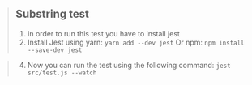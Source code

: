 > ## Substring test
> 
> 1.   in order to run this test you have to install jest
> 2.   Install Jest using yarn:
> `yarn add --dev jest`
>  Or npm:
> `npm install --save-dev jest`

> 4.   Now you can run the test using the following command:
> `jest src/test.js --watch`
